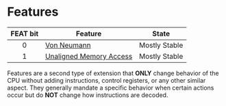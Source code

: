 # Features

| FEAT bit  | Feature                                                   | State             |
|:---------:|-----------------------------------------------------------|-------------------|
|     0     | [Von Neumann](./von-neumann)                              | Mostly Stable     |
|     1     | [Unaligned Memory Access](./unaligned-memory)             | Mostly Stable     |


Features are a second type of extension that __ONLY__ change behavior of the CPU without adding instructions, control registers, or any other similar aspect. They generally mandate a specific behavior when certain actions occur but do __NOT__
change how instructions are decoded.
